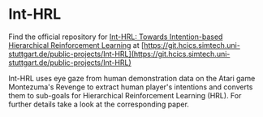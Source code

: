 # Int-HRL

Find the official repository for [Int-HRL: Towards Intention-based Hierarchical Reinforcement Learning](https://collaborative-ai.org/publications/penzkofer24_ncaa/) at [https://git.hcics.simtech.uni-stuttgart.de/public-projects/Int-HRL](https://git.hcics.simtech.uni-stuttgart.de/public-projects/Int-HRL)<br> 

Int-HRL uses eye gaze from human demonstration data on the Atari game Montezuma's Revenge to extract human player's intentions and converts them to sub-goals for Hierarchical Reinforcement Learning (HRL). For further details take a look at the corresponding paper. 
